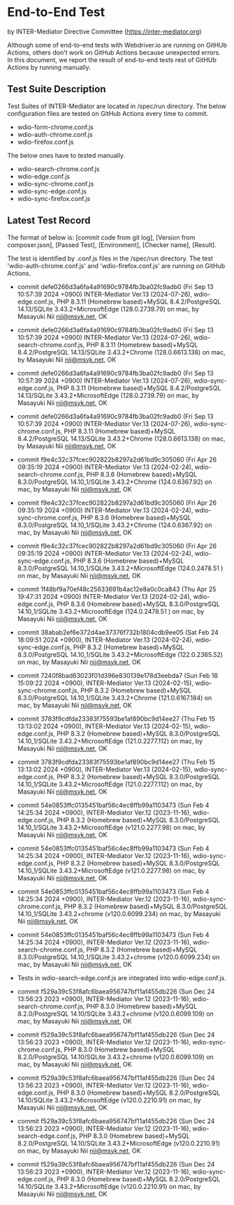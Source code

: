 # End-to-End Test

by INTER-Mediator Directive Committee (https://inter-mediator.org)

Although some of end-to-end tests with Webdriver.io are running on GitHUb Actions,
others don't work on GitHub Actions because unexpected errors.
In this document, we report the result of end-to-end tests rest of GitHUb Actions by running manually.

## Test Suite Description

Test Suites of INTER-Mediator are located in /spec/run directory.
The below configuration files are tested on GitHub Actions every time to commit.

- wdio-form-chrome.conf.js
- wdio-auth-chrome.conf.js
- wdio-firefox.conf.js

The below ones have to tested manually.

- wdio-search-chrome.conf.js
- wdio-edge.conf.js
- wdio-sync-chrome.conf.js
- wdio-sync-edge.conf.js
- wdio-sync-firefox.conf.js

## Latest Test Record

The format of below is: [commit code from git log], [Version from composer.json], [Passed Test], [Environment], [Checker name], [Result].

The test is identified by .conf.js files in the /spec/run directory.
The test 'wdio-auth-chrome.conf.js' and 'wdio-firefox.conf.js' are running on GitHub Actions.

- commit defe0266d3a6fa4a91690c9784fb3ba02fc9adb0 (Fri Sep 13 10:57:39 2024 +0900)
  INTER-Mediator Ver.13 (2024-07-26),
  wdio-edge.conf.js,
  PHP 8.3.11 (Homebrew based)+MySQL 8.4.2/PostgreSQL 14.13/SQLite 3.43.2+MicrosoftEdge (128.0.2739.79) on mac,
  by Masayuki Nii <nii@msyk.net>, OK

- commit defe0266d3a6fa4a91690c9784fb3ba02fc9adb0 (Fri Sep 13 10:57:39 2024 +0900)
  INTER-Mediator Ver.13 (2024-07-26),
  wdio-search-chrome.conf.js,
  PHP 8.3.11 (Homebrew based)+MySQL 8.4.2/PostgreSQL 14.13/SQLite 3.43.2+Chrome (128.0.6613.138) on mac,
  by Masayuki Nii <nii@msyk.net>, OK

- commit defe0266d3a6fa4a91690c9784fb3ba02fc9adb0 (Fri Sep 13 10:57:39 2024 +0900)
  INTER-Mediator Ver.13 (2024-07-26),
  wdio-sync-edge.conf.js,
  PHP 8.3.11 (Homebrew based)+MySQL 8.4.2/PostgreSQL 14.13/SQLite 3.43.2+MicrosoftEdge (128.0.2739.79) on mac,
  by Masayuki Nii <nii@msyk.net>, OK

- commit defe0266d3a6fa4a91690c9784fb3ba02fc9adb0 (Fri Sep 13 10:57:39 2024 +0900)
  INTER-Mediator Ver.13 (2024-07-26),
  wdio-sync-chrome.conf.js,
  PHP 8.3.11 (Homebrew based)+MySQL 8.4.2/PostgreSQL 14.13/SQLite 3.43.2+Chrome (128.0.6613.138) on mac,
  by Masayuki Nii <nii@msyk.net>, OK

- commit f9e4c32c37fcec902822b8297a2d61bd9c305060 (Fri Apr 26 09:35:19 2024 +0900)
  INTER-Mediator Ver.13 (2024-02-24),
  wdio-search-chrome.conf.js,
  PHP 8.3.6 (Homebrew based)+MySQL 8.3.0/PostgreSQL 14.10_1/SQLite 3.43.2+Chrome (124.0.6367.92) on mac,
  by Masayuki Nii <nii@msyk.net>, OK

- commit f9e4c32c37fcec902822b8297a2d61bd9c305060 (Fri Apr 26 09:35:19 2024 +0900)
  INTER-Mediator Ver.13 (2024-02-24),
  wdio-sync-chrome.conf.js,
  PHP 8.3.6 (Homebrew based)+MySQL 8.3.0/PostgreSQL 14.10_1/SQLite 3.43.2+Chrome (124.0.6367.92) on mac,
  by Masayuki Nii <nii@msyk.net>, OK

- commit f9e4c32c37fcec902822b8297a2d61bd9c305060 (Fri Apr 26 09:35:19 2024 +0900)
  INTER-Mediator Ver.13 (2024-02-24),
  wdio-sync-edge.conf.js,
  PHP 8.3.6 (Homebrew based)+MySQL 8.3.0/PostgreSQL 14.10_1/SQLite 3.43.2+MicrosoftEdge (124.0.2478.51 ) on mac,
  by Masayuki Nii <nii@msyk.net>, OK

- commit 1f48bf9a70ef48c25633691b4ac12e8a0c0ca843 (Thu Apr 25 19:47:31 2024 +0900)
  INTER-Mediator Ver.13 (2024-02-24),
  wdio-edge.conf.js,
  PHP 8.3.6 (Homebrew based)+MySQL 8.3.0/PostgreSQL 14.10_1/SQLite 3.43.2+MicrosoftEdge (124.0.2478.51 ) on mac,
  by Masayuki Nii <nii@msyk.net>, OK

- commit 38abab2ef6e372d4ae37376f732b1804cdb9ee05 (Sat Feb 24 18:09:51 2024 +0900),
  INTER-Mediator Ver.13 (2024-02-24),
  wdio-sync-edge.conf.js,
  PHP 8.3.2 (Homebrew based)+MySQL 8.3.0/PostgreSQL 14.10_1/SQLite 3.43.2+MicrosoftEdge (122.0.2365.52) on mac,
  by Masayuki Nii <nii@msyk.net>, OK

- commit 7240f8bad63023f01d396e830139e178d3eebda7 (Sun Feb 18 15:09:22 2024 +0900),
  INTER-Mediator Ver.13 (2024-02-15),
  wdio-sync-chrome.conf.js,
  PHP 8.3.2 (Homebrew based)+MySQL 8.3.0/PostgreSQL 14.10_1/SQLite 3.43.2+Chrome (121.0.6167.184) on mac,
  by Masayuki Nii <nii@msyk.net>, OK

- commit 3783f9cdfda23383f75593be1af890bc9d14ee27 (Thu Feb 15 13:13:02 2024 +0900),
  INTER-Mediator Ver.13 (2024-02-15),
  wdio-edge.conf.js,
  PHP 8.3.2 (Homebrew based)+MySQL 8.3.0/PostgreSQL 14.10_1/SQLite 3.43.2+MicrosoftEdge (121.0.2277.112) on mac,
  by Masayuki Nii <nii@msyk.net>, OK

- commit 3783f9cdfda23383f75593be1af890bc9d14ee27 (Thu Feb 15 13:13:02 2024 +0900),
  INTER-Mediator Ver.13 (2024-02-15),
  wdio-sync-edge.conf.js,
  PHP 8.3.2 (Homebrew based)+MySQL 8.3.0/PostgreSQL 14.10_1/SQLite 3.43.2+MicrosoftEdge (121.0.2277.112) on mac,
  by Masayuki Nii <nii@msyk.net>, OK

- commit 54e0853ffc0135451baf56c4ec8ffb99a1103473 (Sun Feb 4 14:25:34 2024 +0900),
  INTER-Mediator Ver.12 (2023-11-16),
  wdio-edge.conf.js,
  PHP 8.3.2 (Homebrew based)+MySQL 8.3.0/PostgreSQL 14.10_1/SQLite 3.43.2+MicrosoftEdge (v121.0.2277.98) on mac,
  by Masayuki Nii <nii@msyk.net>, OK

- commit 54e0853ffc0135451baf56c4ec8ffb99a1103473 (Sun Feb 4 14:25:34 2024 +0900),
  INTER-Mediator Ver.12 (2023-11-16),
  wdio-sync-edge.conf.js,
  PHP 8.3.2 (Homebrew based)+MySQL 8.3.0/PostgreSQL 14.10_1/SQLite 3.43.2+MicrosoftEdge (v121.0.2277.98) on mac,
  by Masayuki Nii <nii@msyk.net>, OK

- commit 54e0853ffc0135451baf56c4ec8ffb99a1103473 (Sun Feb 4 14:25:34 2024 +0900),
  INTER-Mediator Ver.12 (2023-11-16),
  wdio-sync-chrome.conf.js,
  PHP 8.3.2 (Homebrew based)+MySQL 8.3.0/PostgreSQL 14.10_1/SQLite 3.43.2+chrome (v120.0.6099.234) on mac,
  by Masayuki Nii <nii@msyk.net>, OK

- commit 54e0853ffc0135451baf56c4ec8ffb99a1103473 (Sun Feb 4 14:25:34 2024 +0900),
  INTER-Mediator Ver.12 (2023-11-16),
  wdio-search-chrome.conf.js,
  PHP 8.3.2 (Homebrew based)+MySQL 8.3.0/PostgreSQL 14.10_1/SQLite 3.43.2+chrome (v120.0.6099.234) on mac,
  by Masayuki Nii <nii@msyk.net>, OK

- Tests in wdio-search-edge.conf.js are integrated into wdio-edge.conf.js.

- commit f529a39c53f8afc6baea956747bf11af455db226 (Sun Dec 24 13:56:23 2023 +0900),
  INTER-Mediator Ver.12 (2023-11-16),
  wdio-search-chrome.conf.js,
  PHP 8.3.0 (Homebrew based)+MySQL 8.2.0/PostgreSQL 14.10/SQLite 3.43.2+chrome (v120.0.6099.109) on mac,
  by Masayuki Nii <nii@msyk.net>, OK

- commit f529a39c53f8afc6baea956747bf11af455db226 (Sun Dec 24 13:56:23 2023 +0900),
  INTER-Mediator Ver.12 (2023-11-16),
  wdio-sync-chrome.conf.js,
  PHP 8.3.0 (Homebrew based)+MySQL 8.2.0/PostgreSQL 14.10/SQLite 3.43.2+chrome (v120.0.6099.109) on mac,
  by Masayuki Nii <nii@msyk.net>, OK

- commit f529a39c53f8afc6baea956747bf11af455db226 (Sun Dec 24 13:56:23 2023 +0900),
  INTER-Mediator Ver.12 (2023-11-16),
  wdio-edge.conf.js,
  PHP 8.3.0 (Homebrew based)+MySQL 8.2.0/PostgreSQL 14.10/SQLite 3.43.2+MicrosoftEdge (v120.0.2210.91) on mac,
  by Masayuki Nii <nii@msyk.net>, OK

- commit f529a39c53f8afc6baea956747bf11af455db226 (Sun Dec 24 13:56:23 2023 +0900),
  INTER-Mediator Ver.12 (2023-11-16),
  wdio-search-edge.conf.js,
  PHP 8.3.0 (Homebrew based)+MySQL 8.2.0/PostgreSQL 14.10/SQLite 3.43.2+MicrosoftEdge (v120.0.2210.91) on mac,
  by Masayuki Nii <nii@msyk.net>, OK

- commit f529a39c53f8afc6baea956747bf11af455db226 (Sun Dec 24 13:56:23 2023 +0900),
  INTER-Mediator Ver.12 (2023-11-16),
  wdio-sync-edge.conf.js,
  PHP 8.3.0 (Homebrew based)+MySQL 8.2.0/PostgreSQL 14.10/SQLite 3.43.2+MicrosoftEdge (v120.0.2210.91) on mac,
  by Masayuki Nii <nii@msyk.net>, OK
